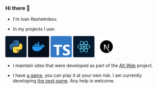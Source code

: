 ### Hi there 👋

- I'm Ivan Reshetnikov.

- In my projects I use:

![Python](icons/python.svg)
![Docker](icons/docker.svg)
![TypeScript](icons/typescript.svg)
![React](icons/react.svg)
![Next JS](icons/next-js.svg)

- I maintain sites that were developed as part of the [Alt Web](https://github.com/alt-web) project.

- I have [a game](https://github.com/pixeltrain/student-quest), you can play it at your own risk. I am currently developing [the next game](https://github.com/pixeltrain/btw). Any help is welcome.
